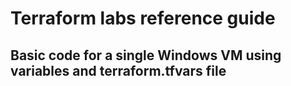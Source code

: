 # Terraform labs reference guide
## Basic code for a single Windows VM using variables and terraform.tfvars file

